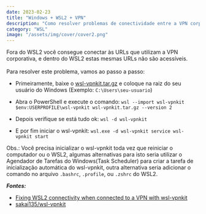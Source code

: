 ```yaml
---
date: 2023-02-23
title: "Windows + WSL2 + VPN"
description: "Como resolver problemas de conectividade entre a VPN corporativa e o WSL2 utilizando o wsl-vpnkit"
category: "WSL"
image: "/assets/img/cover/cover2.png"
---
```


Fora do WSL2 você consegue conectar às URLs que utilizam a VPN corporativa, e dentro do WSL2 estas mesmas URLs não são acessíveis.<br/><br/>Para resolver este problema, vamos ao passo a passo:

- Primeiramente, baixe o <a href="https://github.com/sakai135/wsl-vpnkit/releases/latest" target="_blank" rel="noopener noreferrer">wsl-vpnkit.tar.gz</a> e coloque na raiz do seu usuário do Windows (Exemplo: `C:\Users\seu-usuario`)

- Abra o PowerShell e execute o comando: `wsl --import wsl-vpnkit $env:USERPROFILE\wsl-vpnkit wsl-vpnkit.tar.gz --version 2`

- Depois verifique se está tudo ok: `wsl -d wsl-vpnkit`

- E por fim iniciar o wsl-vpnkit: `wsl.exe -d wsl-vpnkit service wsl-vpnkit start`

Obs.: Você precisa inicializar o wsl-vpnkit toda vez que reiniciar o computador ou o WSL2, algumas alternativas para isto seria utilizar o Agendador de Tarefas do Windows(Task Scheduler) para criar a tarefa de inicialização automática do wsl-vpnkit, outra alternativa seria adicionar o comando no arquivo `.bashrc`, `.profile`, ou `.zshrc` do WSL2.

**_Fontes:_**

- <a href="https://www.virtuallypotato.com/fixing-wsl2-connectivity-when-connected-to-a-vpn-with-wsl-vpnkit/?query=wsl2" target="_blank" rel="noopener noreferrer">Fixing WSL2 connectivity when connected to a VPN with wsl-vpnkit</a>
- <a href="https://github.com/sakai135/wsl-vpnkit" target="_blank" rel="noopener noreferrer">sakai135/wsl-vpnkit</a>
